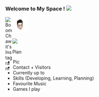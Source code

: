 ### Welcome to My Space ! <img src="https://media.giphy.com/media/hvRJCLFzcasrR4ia7z/giphy.gif" width="25px">


<img src="https://github.com/BoomChawit/BoomChawit/blob/main/Pics/Memoji_BoomChawit.gif" width="50" height="50"/>
<!-- ![](https://github.com/BoomChawit/BoomChawit/blob/main/Pics/Memoji_BoomChawit.gif) -->

<a href="https://www.instagram.com/b.chawit">
  <img align="left" alt="BoomChawit's Instagram" width="22px" src="https://raw.githubusercontent.com/hussainweb/hussainweb/main/icons/instagram.png" />
</a>

![](https://visitor-badge.glitch.me/badge?page_id=BoomChawit.BoomChawit)

Plan

- Pic
- Contact + Visitors
- Currently up to
- Skills (Developing, Learning, Planning)
- Favourite Music
- Games I play

